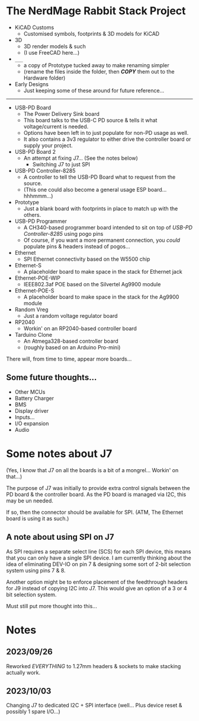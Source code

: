 # The NerdMage Rabbit Stack  Project

* KiCAD Customs
  * Customised symbols, footprints & 3D models for KiCAD
* 3D
  * 3D render models & such
  * (I use FreeCAD here...)
* `___`
  * a copy of Prototype tucked away to make renaming simpler
  * (rename the files inside the folder, then ***COPY*** them out to the Hardware folder)
* Early Designs
  * Just keeping some of these around for future reference...

---

* USB-PD Board
  * The Power Delivery Sink board
  * This board talks to the USB-C PD source & tells it what voltage/current is needed.
  * Options have been left in to just populate for non-PD usage as well.
  * It also contains a 3v3 regulator to either drive the controller board or supply your project.
* USB-PD Board 2
  * An attempt at fixing J7... (See the notes below)
    * Switching J7 to just SPI
* USB-PD Controller-8285
  * A controller to tell the USB-PD Board what to request from the source.
  * (This one could also become a general usage ESP board... hhhmmm...)
* Prototype
  * Just a blank board with footprints in place to match up with the others.
* USB-PD Programmer
  * A CH340-based programmer board intended to sit on top of _USB-PD Controller-8285_ using pogo pins
  * Of course, if you want a more permanent connection, you _could_ populate pins & headers instead of pogos...
* Ethernet
  * SPI Ethernet connectivity based on the W5500 chip
* Ethernet-S
  * A placeholder board to make space in the stack for Ethernet jack
* Ethernet-POE-WIP
  * IEEE802.3af POE based on the Silvertel Ag9900 module
* Ethernet-POE-S
  * A placeholder board to make space in the stack for the Ag9900 module
* Random Vreg
  * Just a random voltage regulator board
* RP2040
  * Workin' on an RP2040-based controller board
* Tarduino Clone
  * An Atmega328-based controller board
  * (roughly based on an Arduino Pro-mini)
  
There will, from time to time, appear more boards...

## Some future thoughts...

* Other MCUs
* Battery Charger
* BMS
* Display driver
* Inputs...
* I/O expansion
* Audio

# Some notes about J7
(Yes, I know that J7 on all the boards is a bit of a mongrel...  Workin' on that...)

The purpose of J7 was initially to provide extra control signals between the PD board & the controller board.  As the PD board is managed via I2C, this may be un needed.

If so, then the connector should be available for SPI.  (ATM, The Ethernet board is using it as such.)

## A note about using SPI on J7
As SPI requires a separate select line (SCS) for each SPI device, this means that you can only have a single SPI device.  I am currently thinking about the idea of eliminating DEV-IO on pin 7 & designing some sort of 2-bit selection system using pins 7 & 8.

Another option might be to enforce placement of the feedthrough headers for J9 instead of copying I2C into J7.  This would give an option of a 3 or 4 bit selection system.

Must still put more thought into this...

# Notes
## 2023/09/26
Reworked *EVERYTHING* to 1.27mm headers & sockets to make stacking actually work.

## 2023/10/03
Changing J7 to dedicated I2C + SPI interface (well... Plus device reset & possibly 1 spare I/O...)
